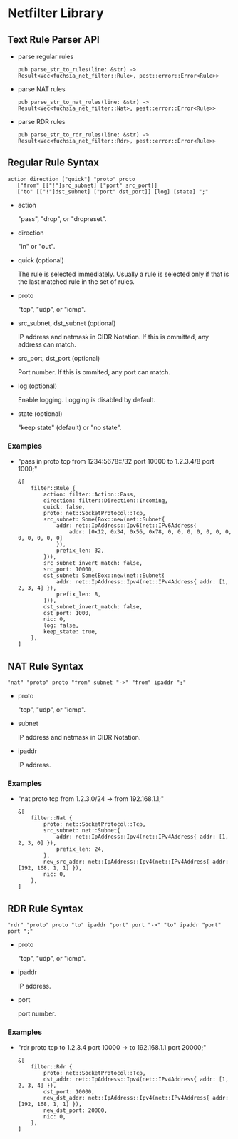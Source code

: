 # Netfilter Library

## Text Rule Parser API
  * parse regular rules
    ```
	pub parse_str_to_rules(line: &str) -> Result<Vec<fuchsia_net_filter::Rule>, pest::error::Error<Rule>>
	```
  * parse NAT rules
    ```
	pub parse_str_to_nat_rules(line: &str) -> Result<Vec<fuchsia_net_filter::Nat>, pest::error::Error<Rule>>
	```
  * parse RDR rules
    ```
	pub parse_str_to_rdr_rules(line: &str) -> Result<Vec<fuchsia_net_filter::Rdr>, pest::error::Error<Rule>>
	```

## Regular Rule Syntax
  ```
  action direction ["quick"] "proto" proto
     ["from" [["!"]src_subnet] ["port" src_port]]
     ["to" [["!"]dst_subnet] ["port" dst_port]] [log] [state] ";"
  ```

  * action

    "pass", "drop", or "dropreset".

  * direction

    "in" or "out".

  * quick (optional)

    The rule is selected immediately. Usually a rule is selected only
	if that is the last matched rule in the set of rules.

  * proto

    "tcp", "udp", or "icmp".

  * src_subnet, dst_subnet (optional)

    IP address and netmask in CIDR Notation.
    If this is ommitted, any address can match.

  * src_port, dst_port (optional)

    Port number. If this is ommited, any port can match.

  * log (optional)

    Enable logging. Logging is disabled by default.

  * state (optional)

    "keep state" (default) or "no state".

### Examples

  * "pass in proto tcp from 1234:5678::/32 port 10000 to 1.2.3.4/8 port 1000;"

    ```
    &[
        filter::Rule {
            action: filter::Action::Pass,
            direction: filter::Direction::Incoming,
            quick: false,
            proto: net::SocketProtocol::Tcp,
            src_subnet: Some(Box::new(net::Subnet{
                addr: net::IpAddress::Ipv6(net::IPv6Address{
                    addr: [0x12, 0x34, 0x56, 0x78, 0, 0, 0, 0, 0, 0, 0, 0, 0, 0, 0, 0]
                }),
                prefix_len: 32,
            })),
            src_subnet_invert_match: false,
            src_port: 10000,
            dst_subnet: Some(Box::new(net::Subnet{
                addr: net::IpAddress::Ipv4(net::IPv4Address{ addr: [1, 2, 3, 4] }),
                prefix_len: 8,
            })),
            dst_subnet_invert_match: false,
            dst_port: 1000,
            nic: 0,
            log: false,
            keep_state: true,
        },
    ]
    ```

## NAT Rule Syntax
  ```
  "nat" "proto" proto "from" subnet "->" "from" ipaddr ";"
  ```

  * proto

    "tcp", "udp", or "icmp".

  * subnet

    IP address and netmask in CIDR Notation.

  * ipaddr

    IP address.

### Examples

  * "nat proto tcp from 1.2.3.0/24 -> from 192.168.1.1;"
    ```
    &[
        filter::Nat {
            proto: net::SocketProtocol::Tcp,
            src_subnet: net::Subnet{
                addr: net::IpAddress::Ipv4(net::IPv4Address{ addr: [1, 2, 3, 0] }),
                prefix_len: 24,
            },
            new_src_addr: net::IpAddress::Ipv4(net::IPv4Address{ addr: [192, 168, 1, 1] }),
            nic: 0,
        },
    ]
    ```

## RDR Rule Syntax
  ```
  "rdr" "proto" proto "to" ipaddr "port" port "->" "to" ipaddr "port" port ";"
  ```

  * proto

    "tcp", "udp", or "icmp".

  * ipaddr

    IP address.

  * port

    port number.

### Examples

  * "rdr proto tcp to 1.2.3.4 port 10000 -> to 192.168.1.1 port 20000;"
    ```
    &[
        filter::Rdr {
            proto: net::SocketProtocol::Tcp,
            dst_addr: net::IpAddress::Ipv4(net::IPv4Address{ addr: [1, 2, 3, 4] }),
            dst_port: 10000,
            new_dst_addr: net::IpAddress::Ipv4(net::IPv4Address{ addr: [192, 168, 1, 1] }),
            new_dst_port: 20000,
            nic: 0,
        },
    ]
    ```

